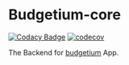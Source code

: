 # Budgetium-core

[![Codacy Badge](https://app.codacy.com/project/badge/Grade/6a0ae517c1c14fa8b0a0d0a407b76ef6)](https://www.codacy.com/gh/Keith3895/budgetium-core/dashboard?utm_source=github.com&amp;utm_medium=referral&amp;utm_content=Keith3895/budgetium-core&amp;utm_campaign=Badge_Grade) [![codecov](https://codecov.io/gh/Keith3895/budgetium-core/branch/main/graph/badge.svg?token=YUA2EAL3ES)](https://codecov.io/gh/Keith3895/budgetium-core) 

The Backend for [budgetium](https://github.com/Keith3895/budgetium) App.